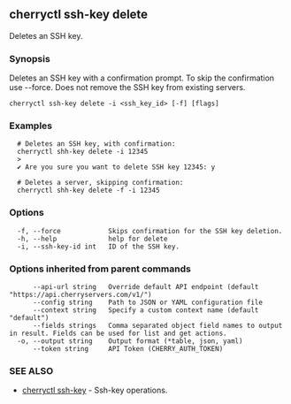 ## cherryctl ssh-key delete

Deletes an SSH key.

### Synopsis

Deletes an SSH key with a confirmation prompt. To skip the confirmation use --force. Does not remove the SSH key from existing servers.

```
cherryctl ssh-key delete -i <ssh_key_id> [-f] [flags]
```

### Examples

```
  # Deletes an SSH key, with confirmation:
  cherryctl shh-key delete -i 12345
  >
  ✔ Are you sure you want to delete SSH key 12345: y
  		
  # Deletes a server, skipping confirmation:
  cherryctl shh-key delete -f -i 12345
```

### Options

```
  -f, --force            Skips confirmation for the SSH key deletion.
  -h, --help             help for delete
  -i, --ssh-key-id int   ID of the SSH key.
```

### Options inherited from parent commands

```
      --api-url string   Override default API endpoint (default "https://api.cherryservers.com/v1/")
      --config string    Path to JSON or YAML configuration file
      --context string   Specify a custom context name (default "default")
      --fields strings   Comma separated object field names to output in result. Fields can be used for list and get actions.
  -o, --output string    Output format (*table, json, yaml)
      --token string     API Token (CHERRY_AUTH_TOKEN)
```

### SEE ALSO

* [cherryctl ssh-key](cherryctl_ssh-key.md)	 - Ssh-key operations.

